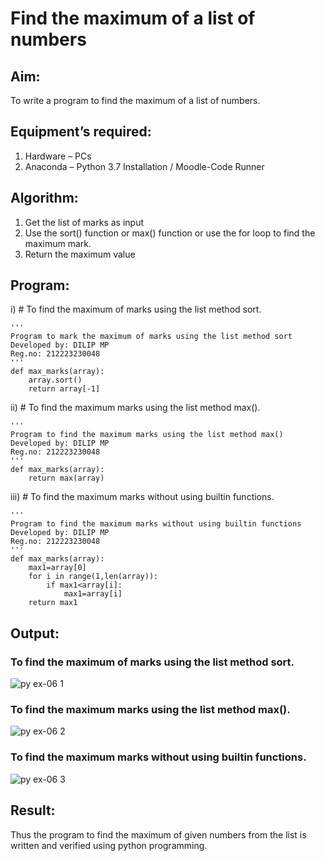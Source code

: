 # Find the maximum of a list of numbers
## Aim:
To write a program to find the maximum of a list of numbers.
## Equipment’s required:
1.	Hardware – PCs
2.	Anaconda – Python 3.7 Installation / Moodle-Code Runner
## Algorithm:
1.	Get the list of marks as input
2.	Use the sort() function or max() function or use the for loop to find the maximum mark.
3.	Return the maximum value
## Program:

i)	# To find the maximum of marks using the list method sort.
```
'''
Program to mark the maximum of marks using the list method sort
Developed by: DILIP MP
Reg.no: 212223230048
'''
def max_marks(array):
    array.sort()
    return array[-1]
```
ii)	# To find the maximum marks using the list method max().
```
'''
Program to find the maximum marks using the list method max()
Developed by: DILIP MP
Reg.no: 212223230048
'''
def max_marks(array):
    return max(array)
```

iii) # To find the maximum marks without using builtin functions.
```
'''
Program to find the maximum marks without using builtin functions
Developed by: DILIP MP
Reg.no: 212223230048
'''
def max_marks(array):
    max1=array[0]
    for i in range(1,len(array)):
        if max1<array[i]:
            max1=array[i]
    return max1
```

## Output:
### To find the maximum of marks using the list method sort.
![py ex-06 1](https://github.com/DilipDofy/FindMaximum/assets/147223497/86a57e2c-d052-4a53-97b9-7a8d508ab7e2)

### To find the maximum marks using the list method max().
![py ex-06 2](https://github.com/DilipDofy/FindMaximum/assets/147223497/b73cea56-d0dd-4223-bcb1-aad77a084a60)

### To find the maximum marks without using builtin functions.
![py ex-06 3](https://github.com/DilipDofy/FindMaximum/assets/147223497/39a16130-6b9c-43a9-b37b-bb28ceadaf4d)

## Result:
Thus the program to find the maximum of given numbers from the list is written and verified using python programming.
